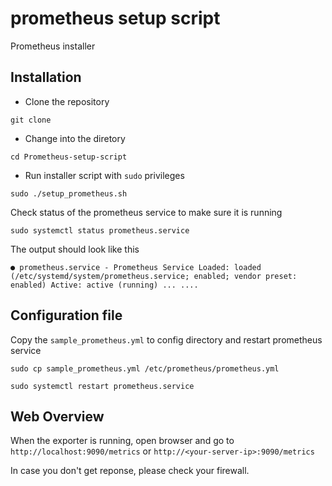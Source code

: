 # prometheus setup script
Prometheus installer

## Installation

- Clone the repository

```
git clone 
```
- Change into the diretory

```
cd Prometheus-setup-script
```

- Run installer script with `sudo` privileges

```
sudo ./setup_prometheus.sh
```

Check status of the prometheus service to make sure it is running
```
sudo systemctl status prometheus.service
```
The output should look like this

`● prometheus.service - Prometheus Service
     Loaded: loaded (/etc/systemd/system/prometheus.service; enabled; vendor preset: enabled)
     Active: active (running) ...
     ....`

## Configuration file

Copy the `sample_prometheus.yml` to config directory and restart prometheus service

```
sudo cp sample_prometheus.yml /etc/prometheus/prometheus.yml

sudo systemctl restart prometheus.service
```

## Web Overview

When the exporter is running, open browser and go to `http://localhost:9090/metrics` or `http://<your-server-ip>:9090/metrics`


In case you don't get reponse, please check your firewall.


